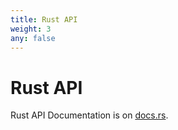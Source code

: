 ```yaml
---
title: Rust API
weight: 3
any: false
---
```


# Rust API

Rust API Documentation is on [docs.rs](https://docs.rs/oso/).
